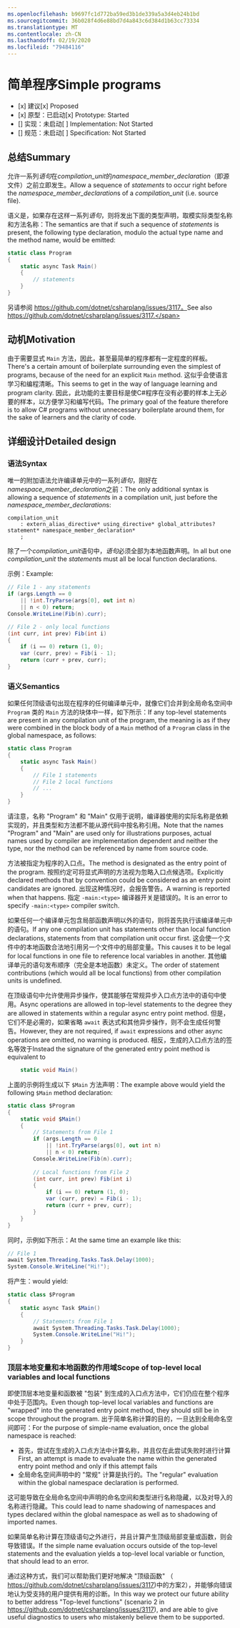 ```yaml
---
ms.openlocfilehash: b9697fc1d772ba59ed3b1de339a5a3d4eb24b1bd
ms.sourcegitcommit: 36b028f4d6e88bd7d4a843c6d384d1b63cc73334
ms.translationtype: MT
ms.contentlocale: zh-CN
ms.lasthandoff: 02/19/2020
ms.locfileid: "79484116"
---
```

# <a name="simple-programs"></a><span data-ttu-id="8a321-101">简单程序</span><span class="sxs-lookup"><span data-stu-id="8a321-101">Simple programs</span></span>

* <span data-ttu-id="8a321-102">[x] 建议</span><span class="sxs-lookup"><span data-stu-id="8a321-102">[x] Proposed</span></span>
* <span data-ttu-id="8a321-103">[x] 原型：已启动</span><span class="sxs-lookup"><span data-stu-id="8a321-103">[x] Prototype: Started</span></span>
* <span data-ttu-id="8a321-104">[] 实现：未启动</span><span class="sxs-lookup"><span data-stu-id="8a321-104">[ ] Implementation: Not Started</span></span>
* <span data-ttu-id="8a321-105">[] 规范：未启动</span><span class="sxs-lookup"><span data-stu-id="8a321-105">[ ] Specification: Not Started</span></span>

## <a name="summary"></a><span data-ttu-id="8a321-106">总结</span><span class="sxs-lookup"><span data-stu-id="8a321-106">Summary</span></span>
[summary]: #summary

<span data-ttu-id="8a321-107">允许一系列*语句*在*compilation_unit*的*namespace_member_declaration*（即源文件）之前立即发生。</span><span class="sxs-lookup"><span data-stu-id="8a321-107">Allow a sequence of *statements* to occur right before the *namespace_member_declaration*s of a *compilation_unit* (i.e. source file).</span></span>

<span data-ttu-id="8a321-108">语义是，如果存在这样一系列*语句*，则将发出下面的类型声明，取模实际类型名称和方法名称：</span><span class="sxs-lookup"><span data-stu-id="8a321-108">The semantics are that if such a sequence of *statements* is present, the following type declaration, modulo the actual type name and the method name, would be emitted:</span></span>

``` c#
static class Program
{
    static async Task Main()
    {
        // statements
    }
}
```

<span data-ttu-id="8a321-109">另请参阅 https://github.com/dotnet/csharplang/issues/3117。</span><span class="sxs-lookup"><span data-stu-id="8a321-109">See also https://github.com/dotnet/csharplang/issues/3117.</span></span>

## <a name="motivation"></a><span data-ttu-id="8a321-110">动机</span><span class="sxs-lookup"><span data-stu-id="8a321-110">Motivation</span></span>
[motivation]: #motivation

<span data-ttu-id="8a321-111">由于需要显式 `Main` 方法，因此，甚至最简单的程序都有一定程度的样板。</span><span class="sxs-lookup"><span data-stu-id="8a321-111">There's a certain amount of boilerplate surrounding even the simplest of programs, because of the need for an explicit `Main` method.</span></span> <span data-ttu-id="8a321-112">这似乎会使语言学习和编程清晰。</span><span class="sxs-lookup"><span data-stu-id="8a321-112">This seems to get in the way of language learning and program clarity.</span></span> <span data-ttu-id="8a321-113">因此，此功能的主要目标是使C#程序在没有必要的样本上无必要的样本，以方便学习和编写代码。</span><span class="sxs-lookup"><span data-stu-id="8a321-113">The primary goal of the feature therefore is to allow C# programs without unnecessary boilerplate around them, for the sake of learners and the clarity of code.</span></span>

## <a name="detailed-design"></a><span data-ttu-id="8a321-114">详细设计</span><span class="sxs-lookup"><span data-stu-id="8a321-114">Detailed design</span></span>
[design]: #detailed-design

### <a name="syntax"></a><span data-ttu-id="8a321-115">语法</span><span class="sxs-lookup"><span data-stu-id="8a321-115">Syntax</span></span>

<span data-ttu-id="8a321-116">唯一的附加语法允许编译单元中的一系列*语句*，刚好在*namespace_member_declaration*之前：</span><span class="sxs-lookup"><span data-stu-id="8a321-116">The only additional syntax is allowing a sequence of *statement*s in a compilation unit, just before the *namespace_member_declaration*s:</span></span>

``` antlr
compilation_unit
    : extern_alias_directive* using_directive* global_attributes? statement* namespace_member_declaration*
    ;
```

<span data-ttu-id="8a321-117">除了一个*compilation_unit*语句中，*语句*必须全部为本地函数声明。</span><span class="sxs-lookup"><span data-stu-id="8a321-117">In all but one *compilation_unit* the *statement*s must all be local function declarations.</span></span> 

<span data-ttu-id="8a321-118">示例：</span><span class="sxs-lookup"><span data-stu-id="8a321-118">Example:</span></span>

``` c#
// File 1 - any statements
if (args.Length == 0
    || !int.TryParse(args[0], out int n)
    || n < 0) return;
Console.WriteLine(Fib(n).curr);

// File 2 - only local functions
(int curr, int prev) Fib(int i)
{
    if (i == 0) return (1, 0);
    var (curr, prev) = Fib(i - 1);
    return (curr + prev, curr);
}
```

### <a name="semantics"></a><span data-ttu-id="8a321-119">语义</span><span class="sxs-lookup"><span data-stu-id="8a321-119">Semantics</span></span>

<span data-ttu-id="8a321-120">如果任何顶级语句出现在程序的任何编译单元中，就像它们合并到全局命名空间中 `Program` 类的 `Main` 方法的块体中一样，如下所示：</span><span class="sxs-lookup"><span data-stu-id="8a321-120">If any top-level statements are present in any compilation unit of the program, the meaning is as if they were combined in the block body of a `Main` method of a `Program` class in the global namespace, as follows:</span></span>

``` c#
static class Program
{
    static async Task Main()
    {
        // File 1 statements
        // File 2 local functions
        // ...
    }
}
```

<span data-ttu-id="8a321-121">请注意，名称 "Program" 和 "Main" 仅用于说明，编译器使用的实际名称是依赖实现的，并且类型和方法都不能从源代码中按名称引用。</span><span class="sxs-lookup"><span data-stu-id="8a321-121">Note that the names "Program" and "Main" are used only for illustrations purposes, actual names used by compiler are implementation dependent and neither the type, nor the method can be referenced by name from source code.</span></span>

<span data-ttu-id="8a321-122">方法被指定为程序的入口点。</span><span class="sxs-lookup"><span data-stu-id="8a321-122">The method is designated as the entry point of the program.</span></span> <span data-ttu-id="8a321-123">按照约定可将显式声明的方法视为忽略入口点候选项。</span><span class="sxs-lookup"><span data-stu-id="8a321-123">Explicitly declared methods that by convention could be considered as an entry point candidates are ignored.</span></span> <span data-ttu-id="8a321-124">出现这种情况时，会报告警告。</span><span class="sxs-lookup"><span data-stu-id="8a321-124">A warning is reported when that happens.</span></span> <span data-ttu-id="8a321-125">指定 `-main:<type>` 编译器开关是错误的。</span><span class="sxs-lookup"><span data-stu-id="8a321-125">It is an error to specify `-main:<type>` compiler switch.</span></span>

<span data-ttu-id="8a321-126">如果任何一个编译单元包含局部函数声明以外的语句，则将首先执行该编译单元中的语句。</span><span class="sxs-lookup"><span data-stu-id="8a321-126">If any one compilation unit has statements other than local function declarations, statements from that compilation unit occur first.</span></span> <span data-ttu-id="8a321-127">这会使一个文件中的本地函数合法地引用另一个文件中的局部变量。</span><span class="sxs-lookup"><span data-stu-id="8a321-127">This causes it to be legal for local functions in one file to reference local variables in another.</span></span> <span data-ttu-id="8a321-128">其他编译单元的语句发布顺序（完全是本地函数）未定义。</span><span class="sxs-lookup"><span data-stu-id="8a321-128">The order of statement contributions (which would all be local functions) from other compilation units is undefined.</span></span>

<span data-ttu-id="8a321-129">在顶级语句中允许使用异步操作，使其能够在常规异步入口点方法中的语句中使用。</span><span class="sxs-lookup"><span data-stu-id="8a321-129">Async operations are allowed in top-level statements to the degree they are allowed in statements within a regular async entry point method.</span></span> <span data-ttu-id="8a321-130">但是，它们不是必需的，如果省略 `await` 表达式和其他异步操作，则不会生成任何警告。</span><span class="sxs-lookup"><span data-stu-id="8a321-130">However, they are not required, if `await` expressions and other async operations are omitted, no warning is produced.</span></span> <span data-ttu-id="8a321-131">相反，生成的入口点方法的签名等效于</span><span class="sxs-lookup"><span data-stu-id="8a321-131">Instead the signature of the generated entry point method is equivalent to</span></span> 
``` c#
    static void Main()
```

<span data-ttu-id="8a321-132">上面的示例将生成以下 `$Main` 方法声明：</span><span class="sxs-lookup"><span data-stu-id="8a321-132">The example above would yield the following `$Main` method declaration:</span></span>

``` c#
static class $Program
{
    static void $Main()
    {
        // Statements from File 1
        if (args.Length == 0
            || !int.TryParse(args[0], out int n)
            || n < 0) return;
        Console.WriteLine(Fib(n).curr);
        
        // Local functions from File 2
        (int curr, int prev) Fib(int i)
        {
            if (i == 0) return (1, 0);
            var (curr, prev) = Fib(i - 1);
            return (curr + prev, curr);
        }
    }
}
```

<span data-ttu-id="8a321-133">同时，示例如下所示：</span><span class="sxs-lookup"><span data-stu-id="8a321-133">At the same time an example like this:</span></span>
``` c#
// File 1
await System.Threading.Tasks.Task.Delay(1000);
System.Console.WriteLine("Hi!");
```

<span data-ttu-id="8a321-134">将产生：</span><span class="sxs-lookup"><span data-stu-id="8a321-134">would  yield:</span></span>
``` c#
static class $Program
{
    static async Task $Main()
    {
        // Statements from File 1
        await System.Threading.Tasks.Task.Delay(1000);
        System.Console.WriteLine("Hi!");
    }
}
```

### <a name="scope-of-top-level-local-variables-and-local-functions"></a><span data-ttu-id="8a321-135">顶层本地变量和本地函数的作用域</span><span class="sxs-lookup"><span data-stu-id="8a321-135">Scope of top-level local variables and local functions</span></span>

<span data-ttu-id="8a321-136">即使顶层本地变量和函数被 "包装" 到生成的入口点方法中，它们仍应在整个程序中处于范围内。</span><span class="sxs-lookup"><span data-stu-id="8a321-136">Even though top-level local variables and functions are "wrapped" into the generated entry point method, they should still be in scope throughout the program.</span></span>
<span data-ttu-id="8a321-137">出于简单名称计算的目的，一旦达到全局命名空间即可：</span><span class="sxs-lookup"><span data-stu-id="8a321-137">For the purpose of simple-name evaluation, once the global namespace is reached:</span></span>
- <span data-ttu-id="8a321-138">首先，尝试在生成的入口点方法中计算名称，并且仅在此尝试失败时进行计算</span><span class="sxs-lookup"><span data-stu-id="8a321-138">First, an attempt is made to evaluate the name within the generated entry point method and only if this attempt fails</span></span> 
- <span data-ttu-id="8a321-139">全局命名空间声明中的 "常规" 计算是执行的。</span><span class="sxs-lookup"><span data-stu-id="8a321-139">The "regular" evaluation within the global namespace declaration is performed.</span></span> 

<span data-ttu-id="8a321-140">这可能导致在全局命名空间中声明的命名空间和类型进行名称隐藏，以及对导入的名称进行隐藏。</span><span class="sxs-lookup"><span data-stu-id="8a321-140">This could lead to name shadowing of namespaces and types declared within the global namespace as well as to shadowing of imported names.</span></span>

<span data-ttu-id="8a321-141">如果简单名称计算在顶级语句之外进行，并且计算产生顶级局部变量或函数，则会导致错误。</span><span class="sxs-lookup"><span data-stu-id="8a321-141">If the simple name evaluation occurs outside of the top-level statements and the evaluation yields a top-level local variable or function, that should lead to an error.</span></span>

<span data-ttu-id="8a321-142">通过这种方式，我们可以帮助我们更好地解决 "顶级函数" （ https://github.com/dotnet/csharplang/issues/3117)中的方案2），并能够向错误地认为受支持的用户提供有用的诊断。</span><span class="sxs-lookup"><span data-stu-id="8a321-142">In this way we protect our future ability to better address "Top-level functions" (scenario 2 in https://github.com/dotnet/csharplang/issues/3117), and are able to give useful diagnostics to users who mistakenly believe them to be supported.</span></span>

